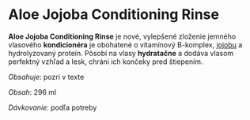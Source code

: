 Aloe Jojoba Conditioning Rinse
==============================

**Aloe Jojoba Conditioning Rinse** je nové, vylepšené zloženie jemného vlasového
**kondicionéra** je obohatené o vitamínový B-komplex,
[jojobu](/sip/#p/jojoba) a hydrolyzovaný proteín. Pôsobí na
vlasy **hydratačne** a dodáva vlasom perfektný vzhľad a lesk, chráni ich končeky
pred štiepením.

*Obsahuje*: pozri v texte

*Obsah*: 296 ml

*Dávkovanie*: podľa potreby

